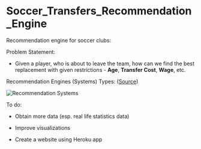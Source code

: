 # Soccer_Transfers_Recommendation_Engine

Recommendation engine for soccer clubs:

Problem Statement:

- Given a player, who is about to leave the team, how can we find the best replacement with given restrictions - __Age__, __Transfer Cost__, __Wage__, etc.

Recommendation Engines (Systems) Types: ([Source](https://medium.com/datadriveninvestor/how-to-built-a-recommender-system-rs-616c988d64b2))

![Recommendation Systems](https://miro.medium.com/max/1000/1*YGlwilDLSG10HWf3u28ErQ.png)

To do:

- Obtain more data (esp. real life statistics data)

- Improve visualizations

- Create a website using Heroku app
